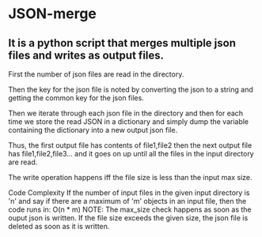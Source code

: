 # JSON-merge 
## It is a python script that merges multiple json files and writes as output files.
First the number of json files are read in the directory.

Then the key for the json file is noted by converting the json to a string and getting the common key for the json files.

Then we iterate through each json file in the directory and then for each time we store the read JSON in a dictionary and simply dump the variable containing the dictionary into a new output json file.

Thus, the first output file has contents of file1,file2 then the next output file has file1,file2,file3... and it goes on up until all the files in the input directory are read.

The write operation happens iff the file size is less than the input max size.

Code Complexity
If the number of input files in the given input directory is 'n' and say if there are a maximum of 'm' objects in an input file, then the code runs in:
O(n * m)
NOTE: The max_size check happens as soon as the ouput json is written. If the file size exceeds the given size, the json file is deleted as soon as it is written.
